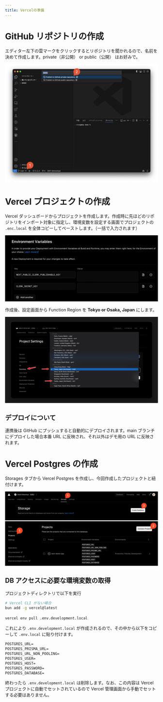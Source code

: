 ```yaml
---
title: Vercelの準備
---
```


# GitHub リポジトリの作成

エディター左下の雲マークをクリックするとリポジトリを聞かれるので、名前を決めて作成します。private（非公開） or public（公開） はお好みで。

![](/images/github-create-repository.png)

# Vercel プロジェクトの作成

Vercel ダッシュボードからプロジェクトを作成します。作成時に先ほどのリポジトリをインポート対象に指定し、環境変数を設定する画面でプロジェクトの `.enc.local` を全体コピーしてペーストします。（一括で入力されます）

![](/images/vercel-env.png)

作成後、設定画面から Function Region を **Tokyo or Osaka, Japan** にします。

![](/images/vercel-region.png)

## デプロイについて

連携後は GitHub にプッシュすると自動的にデプロイされます。main ブランチにデプロイした場合本番 URL に反映され、それ以外はデモ用の URL に反映されます。

# Vercel Postgres の作成

Storages タブから Vercel Postgres を作成し、今回作成したプロジェクトと紐付けます。

![](/images/vercel-postgres-1.png)
![](/images/vercel-postgres-2.png)

## DB アクセスに必要な環境変数の取得

プロジェクトディレクトリで以下を実行

```bash
# Vercel CLI がない場合
bun add -g vercel@latest

vercel env pull .env.development.local
```

これにより `.env.development.local` が作成されるので、その中から以下をコピーして `.env.local` に貼り付けます。

```ini:.env.local
POSTGRES_URL=
POSTGRES_PRISMA_URL=
POSTGRES_URL_NON_POOLING=
POSTGRES_USER=
POSTGRES_HOST=
POSTGRES_PASSWORD=
POSTGRES_DATABASE=
```

終わったら `.env.development.local` は削除します。なお、この内容は Vercel プロジェクトに自動でセットされているので Vercel 管理画面から手動でセットする必要はありません。
